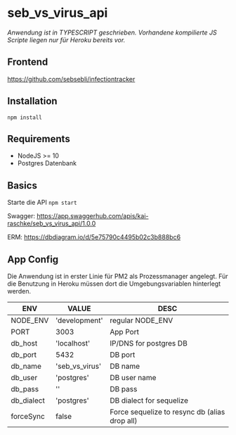 
# seb_vs_virus_api

*Anwendung ist in TYPESCRIPT geschrieben.
Vorhandene kompilierte JS Scripte liegen nur für Heroku bereits vor.*

## Frontend

https://github.com/sebsebli/infectiontracker

## Installation

```
npm install
```
## Requirements

- NodeJS >= 10
- Postgres Datenbank

## Basics

Starte die API
 ``` npm start ```
 
Swagger: https://app.swaggerhub.com/apis/kai-raschke/seb_vs_virus_api/1.0.0

ERM: https://dbdiagram.io/d/5e75790c4495b02c3b888bc6

## App Config

Die Anwendung ist in erster Linie für PM2 als Prozessmanager angelegt.
Für die Benutzung in Heroku müssen dort die Umgebungsvariablen hinterlegt werden.

| ENV | VALUE | DESC |
|--|--| -- |
| NODE_ENV | 'development' | regular NODE_ENV |
| PORT | 3003 | App Port |
| db_host | 'localhost' | IP/DNS for postgres DB |
| db_port | 5432 | DB port |
| db_name | 'seb_vs_virus' | DB name
| db_user | 'postgres' | DB user name
| db_pass | '' | DB pass |
| db_dialect| 'postgres' | DB dialect for sequelize
| forceSync | false | Force sequelize to resync db (alias drop all) |

